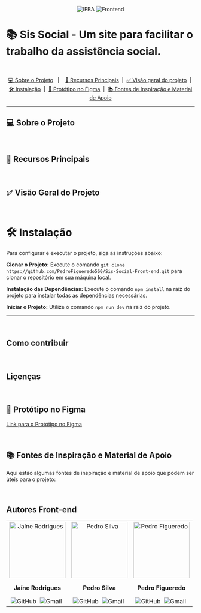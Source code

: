 <p align="center">
  <img src="https://img.shields.io/badge/Sis Social-016623?style=for-the-badge" alt="IFBA"/>
  <img src="https://img.shields.io/badge/FRONTEND-111?style=for-the-badge" alt="Frontend"/>
</p>

# 📚 Sis Social - Um site para facilitar o trabalho da assistência social.

<br>

<p align="center">
  <a href="#-sobre-o-projeto">💻 Sobre o Projeto</a>&nbsp;&nbsp;&nbsp;|&nbsp;&nbsp;&nbsp;
  <a href="#-recursos-principais">🌟 Recursos Principais</a>&nbsp;&nbsp;|&nbsp;
  <a href="#-visão-geral-do-projeto">✅ Visão geral do projeto</a>&nbsp;&nbsp;|&nbsp;
  <a href="#-instalaçao">🛠️ Instalação</a>&nbsp;&nbsp;|&nbsp;
  <a href="#-protótipo-no-figma">🎨 Protótipo no Figma</a>&nbsp;&nbsp;|&nbsp;
  <a href="#-fontes-de-inspiracao-e-materiais-de-apoio">📚 Fontes de Inspiração e Material de Apoio</a>
</p>

---

## 💻 Sobre o Projeto

<br>

## 🌟 Recursos Principais

<br>


## ✅ Visão Geral do Projeto

<br>


# 🛠️ Instalação

Para configurar e executar o projeto, siga as instruções abaixo:

**Clonar o Projeto:**
Execute o comando `git clone https://github.com/PedroFigueredo560/Sis-Social-Front-end.git` para clonar o repositório em sua máquina local.

**Instalação das Dependências:**
Execute o comando `npm install` na raiz do projeto para instalar todas as dependências necessárias.

**Iniciar o Projeto:**
Utilize o comando `npm run dev` na raiz do projeto.

---

<br>

## Como contribuir

<br>

## Liçenças

<br>

## 🎨 Protótipo no Figma

[Link para o Protótipo no Figma](#)

<br>

## 📚 Fontes de Inspiração e Material de Apoio

Aqui estão algumas fontes de inspiração e material de apoio que podem ser úteis para o projeto:

<br>

## Autores Front-end

<table>
  <tr>
    <td align="center">
      <img src="https://github.com/jaineRodrigues.png?size=200" alt="Jaíne Rodrigues" width="150" height="150"/>
      <p><strong>Jaíne Rodrigues</strong></p>
      <a href="https://github.com/jaineRodrigues" style="text-decoration: none; margin-right: 5px;">
        <img src="https://img.shields.io/badge/GitHub-2d3436?style=for-the-badge&logo=github&logoColor=white" alt="GitHub" />
      </a>
      <a href="mailto:jainer469@gmail.com" style="text-decoration: none; margin-right: 5px;">
        <img src="https://img.shields.io/badge/Gmail-D14836?style=for-the-badge&logo=gmail&logoColor=white" alt="Gmail" />
      </a>
    </td>
    <td align="center">
      <img src="https://github.com/PedroHSilva10.png?size=200" alt="Pedro Silva" width="150" height="150"/>
      <p><strong>Pedro Silva</strong></p>
      <a href="https://github.com/PedroHSilva10" style="text-decoration: none; margin-right: 5px;">
        <img src="https://img.shields.io/badge/GitHub-2d3436?style=for-the-badge&logo=github&logoColor=white" alt="GitHub" />
      </a>
      <a href="mailto:jainer469@gmail.com" style="text-decoration: none; margin-right: 5px;">
        <img src="https://img.shields.io/badge/Gmail-D14836?style=for-the-badge&logo=gmail&logoColor=white" alt="Gmail" />
      </a>
    </td>
    <td align="center">
      <img src="https://github.com/PedroFigueredo560.png?size=200" alt="Pedro Figueredo" width="150" height="150"/>
      <p><strong>Pedro Figueredo</strong></p>
      <a href="https://github.com/PedroFigueredo560" style="text-decoration: none; margin-right: 5px;">
        <img src="https://img.shields.io/badge/GitHub-2d3436?style=for-the-badge&logo=github&logoColor=white" alt="GitHub" />
      </a>
      <a href="" style="text-decoration: none; margin-right: 5px;">
        <img src="https://img.shields.io/badge/Gmail-D14836?style=for-the-badge&logo=gmail&logoColor=white" alt="Gmail" />
      </a>
    </td>
  </tr>
</table>
